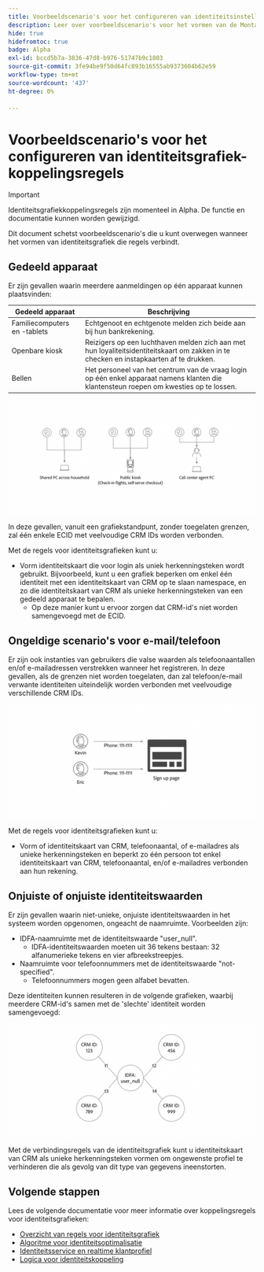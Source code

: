 ```yaml
---
title: Voorbeeldscenario's voor het configureren van identiteitsinstellingen
description: Leer over voorbeeldscenario's voor het vormen van de Montages van de Identiteit.
hide: true
hidefromtoc: true
badge: Alpha
exl-id: bccd5b7a-3836-47d8-b976-51747b9c1803
source-git-commit: 3fe94be9f50d64fc893b16555ab9373604b62e59
workflow-type: tm+mt
source-wordcount: '437'
ht-degree: 0%

---
```


# Voorbeeldscenario&#39;s voor het configureren van identiteitsgrafiek-koppelingsregels

>[!IMPORTANT]
>
>Identiteitsgrafiekkoppelingsregels zijn momenteel in Alpha. De functie en documentatie kunnen worden gewijzigd.

Dit document schetst voorbeeldscenario&#39;s die u kunt overwegen wanneer het vormen van identiteitsgrafiek die regels verbindt.

## Gedeeld apparaat

Er zijn gevallen waarin meerdere aanmeldingen op één apparaat kunnen plaatsvinden:

| Gedeeld apparaat | Beschrijving |
| --- | --- |
| Familiecomputers en -tablets | Echtgenoot en echtgenote melden zich beide aan bij hun bankrekening. |
| Openbare kiosk | Reizigers op een luchthaven melden zich aan met hun loyaliteitsidentiteitskaart om zakken in te checken en instapkaarten af te drukken. |
| Bellen | Het personeel van het centrum van de vraag login op één enkel apparaat namens klanten die klantensteun roepen om kwesties op te lossen. |

![gezamenlijke apparaten](../images/identity-settings/shared-devices.png)

In deze gevallen, vanuit een grafiekstandpunt, zonder toegelaten grenzen, zal één enkele ECID met veelvoudige CRM IDs worden verbonden.

Met de regels voor identiteitsgrafieken kunt u:

* Vorm identiteitskaart die voor login als uniek herkenningsteken wordt gebruikt. Bijvoorbeeld, kunt u een grafiek beperken om enkel één identiteit met een identiteitskaart van CRM op te slaan namespace, en zo die identiteitskaart van CRM als unieke herkenningsteken van een gedeeld apparaat te bepalen.
   * Op deze manier kunt u ervoor zorgen dat CRM-id&#39;s niet worden samengevoegd met de ECID.

## Ongeldige scenario&#39;s voor e-mail/telefoon

Er zijn ook instanties van gebruikers die valse waarden als telefoonaantallen en/of e-mailadressen verstrekken wanneer het registreren. In deze gevallen, als de grenzen niet worden toegelaten, dan zal telefoon/e-mail verwante identiteiten uiteindelijk worden verbonden met veelvoudige verschillende CRM IDs.

![invalid-email-phone](../images/identity-settings/invalid-email-phone.png)

Met de regels voor identiteitsgrafieken kunt u:

* Vorm of identiteitskaart van CRM, telefoonaantal, of e-mailadres als unieke herkenningsteken en beperkt zo één persoon tot enkel identiteitskaart van CRM, telefoonaantal, en/of e-mailadres verbonden aan hun rekening.

## Onjuiste of onjuiste identiteitswaarden

Er zijn gevallen waarin niet-unieke, onjuiste identiteitswaarden in het systeem worden opgenomen, ongeacht de naamruimte. Voorbeelden zijn:

* IDFA-naamruimte met de identiteitswaarde &quot;user_null&quot;.
   * IDFA-identiteitswaarden moeten uit 36 tekens bestaan: 32 alfanumerieke tekens en vier afbreekstreepjes.
* Naamruimte voor telefoonnummers met de identiteitswaarde &quot;not-specified&quot;.
   * Telefoonnummers mogen geen alfabet bevatten.

Deze identiteiten kunnen resulteren in de volgende grafieken, waarbij meerdere CRM-id&#39;s samen met de &#39;slechte&#39; identiteit worden samengevoegd:

![ongeldige gegevens](../images/identity-settings/bad-data.png)

Met de verbindingsregels van de identiteitsgrafiek kunt u identiteitskaart van CRM als unieke herkenningsteken vormen om ongewenste profiel te verhinderen die als gevolg van dit type van gegevens ineenstorten.

## Volgende stappen

Lees de volgende documentatie voor meer informatie over koppelingsregels voor identiteitsgrafieken:

* [Overzicht van regels voor identiteitsgrafiek](./overview.md)
* [Algoritme voor identiteitsoptimalisatie](./identity-optimization-algorithm.md)
* [Identiteitsservice en realtime klantprofiel](../identity-and-profile.md)
* [Logica voor identiteitskoppeling](../features/identity-linking-logic.md)

